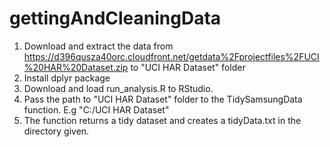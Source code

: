 # gettingAndCleaningData
1. Download and extract the data from https://d396qusza40orc.cloudfront.net/getdata%2Fprojectfiles%2FUCI%20HAR%20Dataset.zip
to "UCI HAR Dataset" folder
2. Install dplyr package
3. Download and load run_analysis.R to RStudio.
4. Pass the path to "UCI HAR Dataset" folder to the TidySamsungData function. E.g "C:/UCI HAR Dataset"
5. The function returns a tidy dataset and creates a tidyData.txt in the directory given.
